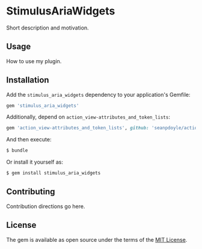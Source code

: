# StimulusAriaWidgets
Short description and motivation.

## Usage
How to use my plugin.

## Installation

Add the `stimulus_aria_widgets` dependency to your application's Gemfile:

```ruby
gem 'stimulus_aria_widgets'
```

Additionally, depend on `action_view-attributes_and_token_lists`:

```ruby
gem 'action_view-attributes_and_token_lists', github: 'seanpdoyle/action_view-attributes_and_token_lists', branch: 'main'
```

And then execute:

```bash
$ bundle
```

Or install it yourself as:
```bash
$ gem install stimulus_aria_widgets
```

## Contributing
Contribution directions go here.

## License
The gem is available as open source under the terms of the [MIT License](https://opensource.org/licenses/MIT).
